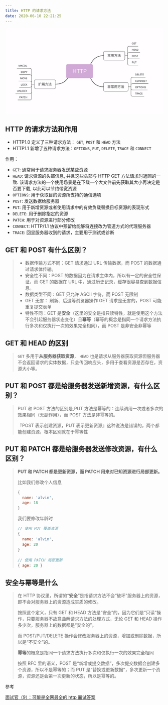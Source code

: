 ```yaml
---
title: HTTP 的请求方法
date: 2020-06-10 22:21:25
---
```


![](../../../assets/http/http-methods.jpg)

## HTTP 的请求方法和作用

- HTTP1.0 定义了三种请求方法： `GET`, `POST` 和 `HEAD` 方法
- HTTP1.1 新增了五种请求方法：`OPTIONS`, `PUT`, `DELETE`, `TRACE` 和 `CONNECT`

作用：

- `GET`: 通常用于请求服务器发送某些资源
- `HEAD`: 请求资源的头部信息, 并且这些头部与 HTTP GET 方法请求时返回的一致. 该请求方法的一个使用场景是在下载一个大文件前先获取其大小再决定是否要下载, 以此可以节约带宽资源
- `OPTIONS`: 用于获取目的资源所支持的通信选项
- `POST`: 发送数据给服务器
- `PUT`: 用于新增资源或者使用请求中的有效负载替换目标资源的表现形式
- `DELETE`: 用于删除指定的资源
- `PATCH`: 用于对资源进行部分修改
- `CONNECT`: HTTP/1.1 协议中预留给能够将连接改为管道方式的代理服务器
- `TRACE`: 回显服务器收到的请求，主要用于测试或诊断

## GET 和 POST 有什么区别？

<blockquote class='box'>

- 数据传输方式不同：GET 请求通过 URL 传输数据，而 POST 的数据通过请求体传输。
- 安全性不同：POST 的数据因为在请求主体内，所以有一定的安全性保证，而 GET 的数据在 URL 中，通过历史记录，缓存很容易查到数据信息。
- 数据类型不同：GET 只允许 ASCII 字符，而 POST 无限制
- GET 无害： 刷新、后退等浏览器操作 GET 请求是无害的，POST 可能重复提交表单
- 特性不同：GET 是**安全**（这里的安全是指只读特性，就是使用这个方法不会引起服务器状态变化）且**幂等**（幂等的概念是指同一个请求方法执行多次和仅执行一次的效果完全相同），而 POST 是非安全非幂等

</blockquote>

## GET 和 HEAD 的区别

<blockquote class='box'>

`GET` 多用于**从服务器获取资源**， `HEAD` 也是请求从服务器获取资源但服务器不会返回请求的实体数据，只会传回响应头，多用于查看资源是否存在，资源大小等。

</blockquote>

## PUT 和 POST 都是给服务器发送新增资源，有什么区别？

<blockquote class='box'>

PUT 和 POST 方法的区别是,PUT 方法是幂等的：连续调用一次或者多次的效果相同（无副作用），而 POST 方法是非幂等的。

『POST 表示创建资源，PUT 表示更新资源』这种说法是错误的，两个都能创建资源，根本区别就在于幂等性

</blockquote>

## PUT 和 PATCH 都是给服务器发送修改资源，有什么区别？

<blockquote class='box'>

**PUT 和 PATCH 都是更新资源，而 PATCH 用来对已知资源进行局部更新。**

比如我们修改个人信息

```js
{
  name: 'alvin',
  age: 18
}
```

我们要修改年龄时

```js
// 使用 PUT 覆盖资源
{
  name: 'alvin',
  age: 20
}

// 使用 PATCH 局部更新
{ age: 20 }
```

</blockquote>

## 安全与幂等是什么

<blockquote class='box'>

在 HTTP 协议里，所谓的“**安全**”是指请求方法不会“破坏”服务器上的资源，即不会对服务器上的资源造成实质的修改。

按照这个定义，只有 GET 和 HEAD 方法是“安全”的，因为它们是“只读”操作，只要服务器不故意曲解请求方法的处理方式，无论 GET 和 HEAD 操作多少次，服务器上的数据都是“安全的”。

而 POST/PUT/DELETE 操作会修改服务器上的资源，增加或删除数据，所以是“不安全”的。

**幂等**的概念是指同一个请求方法执行多次和仅执行一次的效果完全相同

按照 RFC 里的语义，POST 是“新增或提交数据”，多次提交数据会创建多个资源，所以不是幂等的；而 PUT 是“替换或更新数据”，多次更新一个资源，资源还是会第一次更新的状态，所以是幂等的。

</blockquote>

参考

[面试官（9）：可能是全网最全的 http 面试答案](https://juejin.im/post/5d032b77e51d45777a126183)
